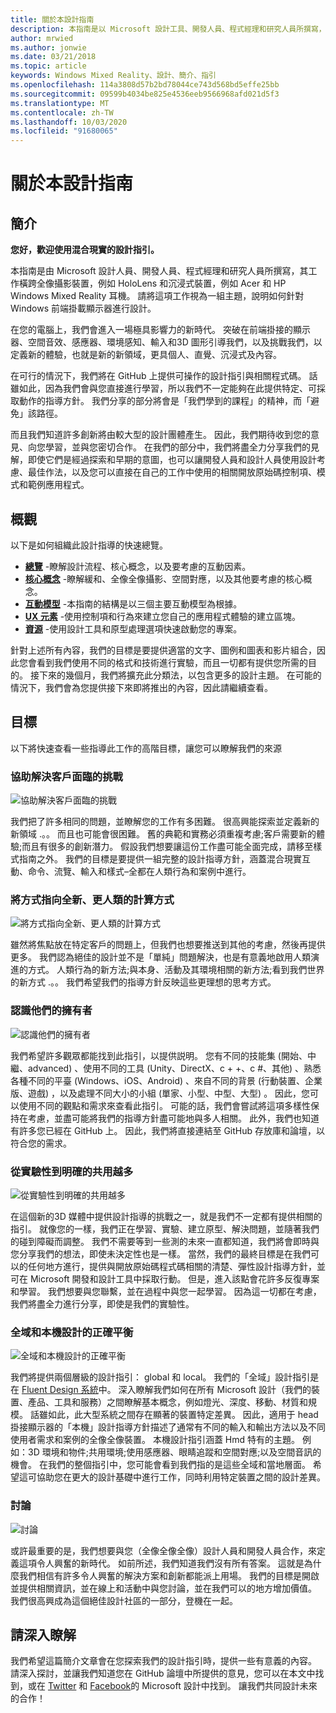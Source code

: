 ```yaml
---
title: 關於本設計指南
description: 本指南是以 Microsoft 設計工具、開發人員、程式經理和研究人員所撰寫，其工作橫跨全像攝影裝置) 例如 HoloLens) 和沈浸式裝置 (例如 Acer 和 HP Windows Mixed Reality 頭戴式裝置)。
author: mrwied
ms.author: jonwie
ms.date: 03/21/2018
ms.topic: article
keywords: Windows Mixed Reality、設計、簡介、指引
ms.openlocfilehash: 114a3808d57b2bd78044ce743d568bd5effe25bb
ms.sourcegitcommit: 09599b4034be825e4536eeb9566968afd021d5f3
ms.translationtype: MT
ms.contentlocale: zh-TW
ms.lasthandoff: 10/03/2020
ms.locfileid: "91680065"
---
```

# <a name="about-this-design-guidance"></a>關於本設計指南

## <a name="introduction"></a>簡介

**您好，歡迎使用混合現實的設計指引。**

本指南是由 Microsoft 設計人員、開發人員、程式經理和研究人員所撰寫，其工作橫跨全像攝影裝置，例如 HoloLens 和沉浸式裝置，例如 Acer 和 HP Windows Mixed Reality 耳機。 請將這項工作視為一組主題，說明如何針對 Windows 前端掛載顯示器進行設計。

在您的電腦上，我們會進入一場極具影響力的新時代。 突破在前端掛接的顯示器、空間音效、感應器、環境感知、輸入和3D 圖形引導我們，以及挑戰我們，以定義新的體驗，也就是新的新領域，更具個人、直覺、沉浸式及內容。

在可行的情況下，我們將在 GitHub 上提供可操作的設計指引與相關程式碼。 話雖如此，因為我們會與您直接進行學習，所以我們不一定能夠在此提供特定、可採取動作的指導方針。 我們分享的部分將會是「我們學到的課程」的精神，而「避免」該路徑。

而且我們知道許多創新將由較大型的設計團體產生。 因此，我們期待收到您的意見、向您學習，並與您密切合作。 在我們的部分中，我們將盡全力分享我們的見解，即使它們是經過探索和早期的意圖，也可以讓開發人員和設計人員使用設計考慮、最佳作法，以及您可以直接在自己的工作中使用的相關開放原始碼控制項、模式和範例應用程式。

## <a name="overview"></a>概觀

以下是如何組織此設計指導的快速總覽。 
* **[總覽](design.md)** -瞭解設計流程、核心概念，以及要考慮的互動因素。
* **[核心概念](core-concepts-landingpage.md)** -瞭解緩和、全像全像攝影、空間對應，以及其他要考慮的核心概念。
* **[互動模型](interaction-fundamentals.md)** -本指南的結構是以三個主要互動模型為根據。
* **[UX 元素](app-patterns-landingpage.md)** -使用控制項和行為來建立您自己的應用程式體驗的建立區塊。
* **[資源](design.md#choose-a-prototyping-option)** -使用設計工具和原型處理選項快速啟動您的專案。

針對上述所有內容，我們的目標是要提供適當的文字、圖例和圖表和影片組合，因此您會看到我們使用不同的格式和技術進行實驗，而且一切都有提供您所需的目的。 接下來的幾個月，我們將擴充此分類法，以包含更多的設計主題。 在可能的情況下，我們會為您提供接下來即將推出的內容，因此請繼續查看。

## <a name="objectives"></a>目標

以下將快速查看一些指導此工作的高階目標，讓您可以瞭解我們的來源

### <a name="help-solve-customer-challenges"></a>協助解決客戶面臨的挑戰

![協助解決客戶面臨的挑戰](images/500px-fix-a-broken-switch-with-hololens.jpg) <br>

我們把了許多相同的問題，並瞭解您的工作有多困難。 很高興能探索並定義新的新領域 .。。 而且也可能會很困難。 舊的典範和實務必須重複考慮;客戶需要新的體驗;而且有很多的創新潛力。 假設我們想要讓這份工作盡可能全面完成，請移至樣式指南之外。 我們的目標是要提供一組完整的設計指導方針，涵蓋混合現實互動、命令、流覽、輸入和樣式–全都在人類行為和案例中進行。 

### <a name="point-the-way-towards-a-new-more-human-way-of-computing"></a>將方式指向全新、更人類的計算方式

![將方式指向全新、更人類的計算方式](images/500px-man-and-women-with-holograph-on-table.png)<br>

雖然將焦點放在特定客戶的問題上，但我們也想要推送到其他的考慮，然後再提供更多。 我們認為絕佳的設計並不是「單純」問題解決，也是有意義地啟用人類演進的方式。 人類行為的新方法;與本身、活動及其環境相關的新方法;看到我們世界的新方式 .。。 我們希望我們的指導方針反映這些更理想的思考方式。 

### <a name="meet-creators-where-they-are"></a>認識他們的擁有者

![認識他們的擁有者](images/500px-creators.jpg) <br>

我們希望許多觀眾都能找到此指引，以提供説明。 您有不同的技能集 (開始、中繼、advanced) 、使用不同的工具 (Unity、DirectX、c + +、c #、其他) 、熟悉各種不同的平臺 (Windows、iOS、Android) 、來自不同的背景 (行動裝置、企業版、遊戲) ，以及處理不同大小的小組 (單家、小型、中型、大型) 。 因此，您可以使用不同的觀點和需求來查看此指引。 可能的話，我們會嘗試將這項多樣性保持在考慮，並盡可能將我們的指導方針盡可能地與多人相關。 此外，我們也知道有許多您已經在 GitHub 上。 因此，我們將直接連結至 GitHub 存放庫和論壇，以符合您的需求。 

### <a name="share-as-much-as-possible-from-experimental-to-explicit"></a>從實驗性到明確的共用越多

![從實驗性到明確的共用越多](images/500px-man-playinggame.jpg) <br>

在這個新的3D 媒體中提供設計指導的挑戰之一，就是我們不一定都有提供相關的指引。 就像您的一樣，我們正在學習、實驗、建立原型、解決問題，並隨著我們的碰到障礙而調整。 我們不需要等到一些測的未來一直都知道，我們將會即時與您分享我們的想法，即使未決定性也是一樣。 當然，我們的最終目標是在我們可以的任何地方進行，提供與開放原始碼程式碼相關的清楚、彈性設計指導方針，並可在 Microsoft 開發和設計工具中採取行動。 但是，進入該點會花許多反復專案和學習。 我們想要與您聯繫，並在過程中與您一起學習。 因為這一切都在考慮，我們將盡全力進行分享，即使是我們的實驗性。 

### <a name="the-right-balance-of-global-and-local-design"></a>全域和本機設計的正確平衡

![全域和本機設計的正確平衡](images/500px-fluentdesign.jpg) <br>

我們將提供兩個層級的設計指引： global 和 local。 我們的「全域」設計指引是在 [Fluent Design 系統](https://fluent.microsoft.com)中。 深入瞭解我們如何在所有 Microsoft 設計（我們的裝置、產品、工具和服務）之間瞭解基本概念，例如燈光、深度、移動、材質和規模。 話雖如此，此大型系統之間存在顯著的裝置特定差異。 因此，適用于 head 掛接顯示器的「本機」設計指導方針描述了通常有不同的輸入和輸出方法以及不同使用者需求和案例的全像全像裝置。 本機設計指引涵蓋 Hmd 特有的主題。 例如：3D 環境和物件;共用環境;使用感應器、眼睛追蹤和空間對應;以及空間音訊的機會。 在我們的整個指引中，您可能會看到我們指的是這些全域和當地層面。 希望這可協助您在更大的設計基礎中進行工作，同時利用特定裝置之間的設計差異。

### <a name="have-a-discussion"></a>討論

![討論](images/500px-share.jpg) <br>

或許最重要的是，我們想要與您（全像全像全像）設計人員和開發人員合作，來定義這項令人興奮的新時代。 如前所述，我們知道我們沒有所有答案。 這就是為什麼我們相信有許多令人興奮的解決方案和創新都能派上用場。 我們的目標是開啟並提供相關資訊，並在線上和活動中與您討論，並在我們可以的地方增加價值。 我們很高興成為這個絕佳設計社區的一部分，登機在一起。 

## <a name="please-dive-in"></a>請深入瞭解

我們希望這篇簡介文章會在您探索我們的設計指引時，提供一些有意義的內容。 請深入探討，並讓我們知道您在 GitHub 論壇中所提供的意見，您可以在本文中找到，或在 [Twitter](https://twitter.com/MicrosoftDesign) 和 [Facebook](https://www.facebook.com/microsoftdesign/)的 Microsoft 設計中找到。 讓我們共同設計未來的合作！
